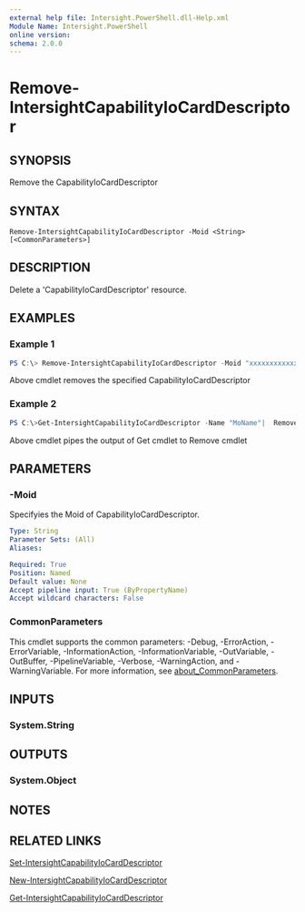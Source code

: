 ```yaml
---
external help file: Intersight.PowerShell.dll-Help.xml
Module Name: Intersight.PowerShell
online version:
schema: 2.0.0
---
```


# Remove-IntersightCapabilityIoCardDescriptor

## SYNOPSIS
Remove the CapabilityIoCardDescriptor

## SYNTAX

```
Remove-IntersightCapabilityIoCardDescriptor -Moid <String> [<CommonParameters>]
```

## DESCRIPTION
Delete a &apos;CapabilityIoCardDescriptor&apos; resource.

## EXAMPLES

### Example 1
```powershell
PS C:\> Remove-IntersightCapabilityIoCardDescriptor -Moid "xxxxxxxxxxxxxxxxxxxxxxxxxxx"
```
Above cmdlet removes the specified CapabilityIoCardDescriptor 

### Example 2
```powershell
PS C:\>Get-IntersightCapabilityIoCardDescriptor -Name "MoName"|  Remove-IntersightCapabilityIoCardDescriptor
```
Above cmdlet pipes the output of Get cmdlet to Remove cmdlet

## PARAMETERS

### -Moid
Specifyies the Moid of CapabilityIoCardDescriptor.

```yaml
Type: String
Parameter Sets: (All)
Aliases:

Required: True
Position: Named
Default value: None
Accept pipeline input: True (ByPropertyName)
Accept wildcard characters: False
```

### CommonParameters
This cmdlet supports the common parameters: -Debug, -ErrorAction, -ErrorVariable, -InformationAction, -InformationVariable, -OutVariable, -OutBuffer, -PipelineVariable, -Verbose, -WarningAction, and -WarningVariable. For more information, see [about_CommonParameters](http://go.microsoft.com/fwlink/?LinkID=113216).

## INPUTS

### System.String

## OUTPUTS

### System.Object
## NOTES

## RELATED LINKS

[Set-IntersightCapabilityIoCardDescriptor](./Set-IntersightCapabilityIoCardDescriptor.md)

[New-IntersightCapabilityIoCardDescriptor](./New-IntersightCapabilityIoCardDescriptor.md)

[Get-IntersightCapabilityIoCardDescriptor](./Get-IntersightCapabilityIoCardDescriptor.md)

